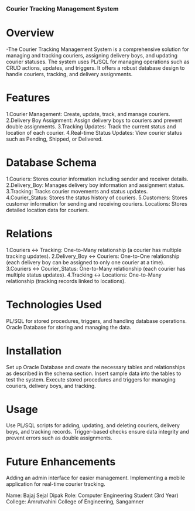 
### Courier Tracking Management System
# Overview
-The Courier Tracking Management System is a comprehensive solution for managing and tracking couriers, assigning delivery boys, and updating courier statuses. The 
 system uses PL/SQL for managing operations such as CRUD actions, updates, and triggers. It offers a robust database design to handle couriers, tracking, and 
 delivery assignments.

# Features
1.Courier Management: Create, update, track, and manage couriers.
2.Delivery Boy Assignment: Assign delivery boys to couriers and prevent double assignments.
3.Tracking Updates: Track the current status and location of each courier.
4.Real-time Status Updates: View courier status such as Pending, Shipped, or Delivered.

# Database Schema
1.Couriers: Stores courier information including sender and receiver details.
2.Delivery_Boy: Manages delivery boy information and assignment status.
3.Tracking: Tracks courier movements and status updates.
4.Courier_Status: Stores the status history of couriers.
5.Customers: Stores customer information for sending and receiving couriers.
Locations: Stores detailed location data for couriers.

# Relations
1.Couriers ↔ Tracking: One-to-Many relationship (a courier has multiple tracking updates).
2.Delivery_Boy ↔ Couriers: One-to-One relationship (each delivery boy can be assigned to only one courier at a time).
3.Couriers ↔ Courier_Status: One-to-Many relationship (each courier has multiple status updates).
4.Tracking ↔ Locations: One-to-Many relationship (tracking records linked to locations).

# Technologies Used
PL/SQL for stored procedures, triggers, and handling database operations.
Oracle Database for storing and managing the data.

# Installation
Set up Oracle Database and create the necessary tables and relationships as described in the schema section.
Insert sample data into the tables to test the system.
Execute stored procedures and triggers for managing couriers, delivery boys, and tracking.

# Usage
Use PL/SQL scripts for adding, updating, and deleting couriers, delivery boys, and tracking records.
Trigger-based checks ensure data integrity and prevent errors such as double assignments.

# Future Enhancements
Adding an admin interface for easier management.
Implementing a mobile application for real-time courier tracking.

Name: Bajaj Sejal Dipak
Role: Computer Engineering Student (3rd Year)
College: Amrutvahini College of Engineering, Sangamner
